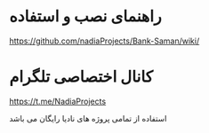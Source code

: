 # راهنمای نصب و استفاده 

https://github.com/nadiaProjects/Bank-Saman/wiki/

# کانال اختصاصی تلگرام 

https://t.me/NadiaProjects

استفاده از تمامی پروژه های نادیا رایگان می باشد
